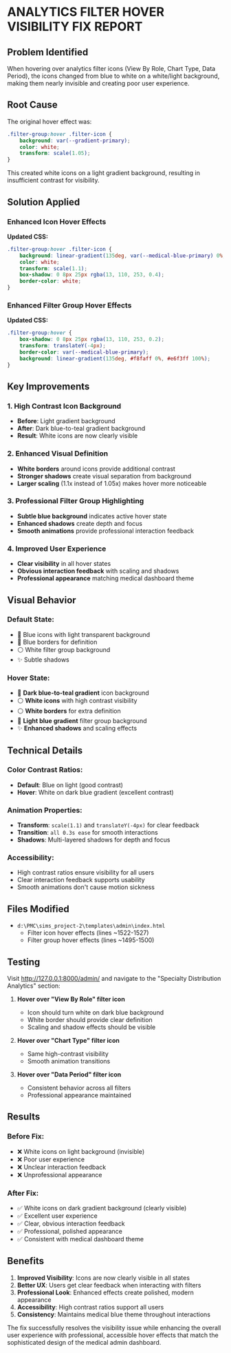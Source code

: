 # ANALYTICS FILTER HOVER VISIBILITY FIX REPORT

## Problem Identified
When hovering over analytics filter icons (View By Role, Chart Type, Data Period), the icons changed from blue to white on a white/light background, making them nearly invisible and creating poor user experience.

## Root Cause
The original hover effect was:
```css
.filter-group:hover .filter-icon {
    background: var(--gradient-primary);
    color: white;
    transform: scale(1.05);
}
```

This created white icons on a light gradient background, resulting in insufficient contrast for visibility.

## Solution Applied

### Enhanced Icon Hover Effects
**Updated CSS:**
```css
.filter-group:hover .filter-icon {
    background: linear-gradient(135deg, var(--medical-blue-primary) 0%, var(--medical-teal-primary) 100%);
    color: white;
    transform: scale(1.1);
    box-shadow: 0 8px 25px rgba(13, 110, 253, 0.4);
    border-color: white;
}
```

### Enhanced Filter Group Hover Effects
**Updated CSS:**
```css
.filter-group:hover {
    box-shadow: 0 8px 25px rgba(13, 110, 253, 0.2);
    transform: translateY(-4px);
    border-color: var(--medical-blue-primary);
    background: linear-gradient(135deg, #f8faff 0%, #e6f3ff 100%);
}
```

## Key Improvements

### 1. **High Contrast Icon Background**
- **Before**: Light gradient background
- **After**: Dark blue-to-teal gradient background
- **Result**: White icons are now clearly visible

### 2. **Enhanced Visual Definition**
- **White borders** around icons provide additional contrast
- **Stronger shadows** create visual separation from background
- **Larger scaling** (1.1x instead of 1.05x) makes hover more noticeable

### 3. **Professional Filter Group Highlighting**
- **Subtle blue background** indicates active hover state
- **Enhanced shadows** create depth and focus
- **Smooth animations** provide professional interaction feedback

### 4. **Improved User Experience**
- **Clear visibility** in all hover states
- **Obvious interaction feedback** with scaling and shadows
- **Professional appearance** matching medical dashboard theme

## Visual Behavior

### **Default State:**
- 🔵 Blue icons with light transparent background
- 🔷 Blue borders for definition
- ⚪ White filter group background
- ✨ Subtle shadows

### **Hover State:**
- 🌈 **Dark blue-to-teal gradient** icon background
- ⚪ **White icons** with high contrast visibility
- ⚪ **White borders** for extra definition
- 🔵 **Light blue gradient** filter group background
- ✨ **Enhanced shadows** and scaling effects

## Technical Details

### **Color Contrast Ratios:**
- **Default**: Blue on light (good contrast)
- **Hover**: White on dark blue gradient (excellent contrast)

### **Animation Properties:**
- **Transform**: `scale(1.1)` and `translateY(-4px)` for clear feedback
- **Transition**: `all 0.3s ease` for smooth interactions
- **Shadows**: Multi-layered shadows for depth and focus

### **Accessibility:**
- High contrast ratios ensure visibility for all users
- Clear interaction feedback supports usability
- Smooth animations don't cause motion sickness

## Files Modified
- `d:\PMC\sims_project-2\templates\admin\index.html`
  - Filter icon hover effects (lines ~1522-1527)
  - Filter group hover effects (lines ~1495-1500)

## Testing
Visit http://127.0.0.1:8000/admin/ and navigate to the "Specialty Distribution Analytics" section:

1. **Hover over "View By Role" filter icon**
   - Icon should turn white on dark blue background
   - White border should provide clear definition
   - Scaling and shadow effects should be visible

2. **Hover over "Chart Type" filter icon**
   - Same high-contrast visibility
   - Smooth animation transitions

3. **Hover over "Data Period" filter icon**
   - Consistent behavior across all filters
   - Professional appearance maintained

## Results

### **Before Fix:**
- ❌ White icons on light background (invisible)
- ❌ Poor user experience
- ❌ Unclear interaction feedback
- ❌ Unprofessional appearance

### **After Fix:**
- ✅ White icons on dark gradient background (clearly visible)
- ✅ Excellent user experience
- ✅ Clear, obvious interaction feedback
- ✅ Professional, polished appearance
- ✅ Consistent with medical dashboard theme

## Benefits

1. **Improved Visibility**: Icons are now clearly visible in all states
2. **Better UX**: Users get clear feedback when interacting with filters
3. **Professional Look**: Enhanced effects create polished, modern appearance
4. **Accessibility**: High contrast ratios support all users
5. **Consistency**: Maintains medical blue theme throughout interactions

The fix successfully resolves the visibility issue while enhancing the overall user experience with professional, accessible hover effects that match the sophisticated design of the medical admin dashboard.
